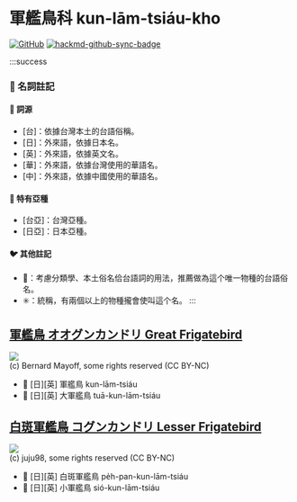 # 軍艦鳥科 kun-lām-tsiáu-kho

[![GitHub](https://img.shields.io/badge/GitHub-black?logo=github)](https://github.com/siansiansu/tsiau-a-e-mia)
[![hackmd-github-sync-badge](https://hackmd.io/Lj2teDOETqOVwUHeBv50aw/badge)](https://hackmd.io/Lj2teDOETqOVwUHeBv50aw)

:::success
### 📖 名詞註記

#### 📎 詞源

- [台]：依據台灣本土的台語俗稱。
- [日]：外來語，依據日本名。
- [英]：外來語，依據英文名。
- [華]：外來語，依據台灣使用的華語名。
- [中]：外來語，依據中國使用的華語名。

#### 🎏 特有亞種

- [台亞]：台灣亞種。
- [日亞]：日本亞種。

#### 🐦 其他註記

- 🎯：考慮分類學、本土俗名佮台語詞的用法，推薦做為這个唯一物種的台語俗名。
- ✳️：統稱，有兩個以上的物種攏會使叫這个名。
:::

## [軍艦鳥 オオグンカンドリ Great Frigatebird](https://ebird.org/species/grefri)

![](https://inaturalist-open-data.s3.amazonaws.com/photos/111687382/medium.jpg)
<br/>
(c) Bernard Mayoff, some rights reserved (CC BY-NC)

- 🎯 [日][英] 軍艦鳥 kun-lām-tsiáu
- 🎯 [日][英] 大軍艦鳥 tuā-kun-lām-tsiáu

## [白斑軍艦鳥 コグンカンドリ Lesser Frigatebird](https://ebird.org/species/lesfri)

![](https://inaturalist-open-data.s3.amazonaws.com/photos/258323439/medium.jpg)
<br/>
(c) juju98, some rights reserved (CC BY-NC)

- 🎯 [日][英] 白斑軍艦鳥 pe̍h-pan-kun-lām-tsiáu
- 🎯 [日][英] 小軍艦鳥 sió-kun-lām-tsiáu
